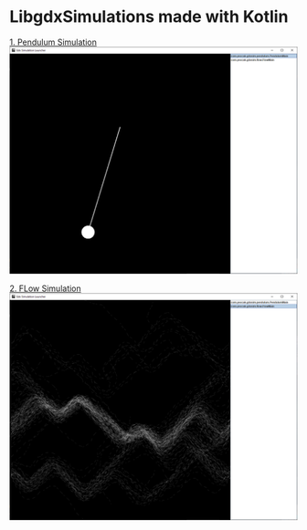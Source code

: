 # LibgdxSimulations made with Kotlin

[1. Pendulum Simulation](https://github.com/yeocak/LibgdxSimulations/tree/master/core/src/com/yeocak/gdxsim/pendulum)
![](https://github.com/yeocak/LibgdxSimulations/blob/master/ForGithub/pendulum.png)

[2. FLow Simulation](https://github.com/yeocak/LibgdxSimulations/tree/master/core/src/com/yeocak/gdxsim/flow)
![](https://github.com/yeocak/LibgdxSimulations/blob/master/ForGithub/flow.png)
